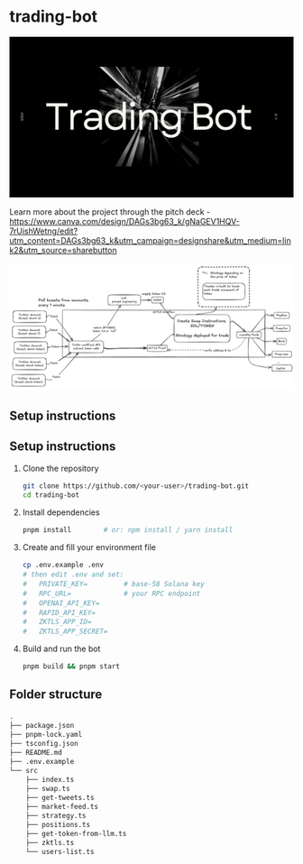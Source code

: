 # trading-bot

![Trading Bot](assets/tradingbot.png)

Learn more about the project through the pitch deck - https://www.canva.com/design/DAGs3bg63_k/gNaGEV1HQV-7rUishWetng/edit?utm_content=DAGs3bg63_k&utm_campaign=designshare&utm_medium=link2&utm_source=sharebutton

![System Architecture](assets/system-arch.png)

## Setup instructions 

## Setup instructions

1. Clone the repository  
   ```bash
   git clone https://github.com/<your-user>/trading-bot.git
   cd trading-bot
   ```

2. Install dependencies  
   ```bash
   pnpm install        # or: npm install / yarn install
   ```

3. Create and fill your environment file  
   ```bash
   cp .env.example .env
   # then edit .env and set:
   #   PRIVATE_KEY=         # base-58 Solana key
   #   RPC_URL=             # your RPC endpoint
   #   OPENAI_API_KEY=
   #   RAPID_API_KEY=
   #   ZKTLS_APP_ID=
   #   ZKTLS_APP_SECRET=
   ```

4. Build and run the bot  
   ```bash
   pnpm build && pnpm start
   ```

## Folder structure

```text
.
├── package.json
├── pnpm-lock.yaml
├── tsconfig.json
├── README.md
├── .env.example
└── src
    ├── index.ts
    ├── swap.ts
    ├── get-tweets.ts
    ├── market-feed.ts
    ├── strategy.ts
    ├── positions.ts
    ├── get-token-from-llm.ts
    ├── zktls.ts
    └── users-list.ts
```


